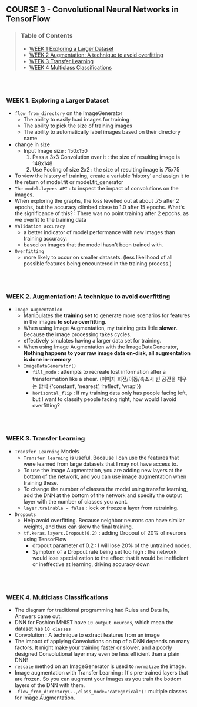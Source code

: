 ## COURSE 3 - Convolutional Neural Networks in TensorFlow
>### Table of Contents   
> - [WEEK 1 Exploring a Larger Dataset](#3-1)        
> - [WEEK 2 Augmentation: A technique to avoid overfitting](#3-2)         
> - [WEEK 3 Transfer Learning](#3-3)          
> - [WEEK 4 Multiclass Classifications](#3-4)          

</br>
</br>

<a name='3-1'></a>
### WEEK 1. Exploring a Larger Dataset
- `flow_from_directory` on the ImageGenerator
  - The ability to easily load images for training
  - The ability to pick the size of training images
  - The ability to automatically label images based on their directory name
- change in size
  - Input Image size : 150x150
    1. Pass a 3x3 Convolution over it : the size of resulting image is 148x148
    2. Use Pooling of size 2x2 : the size of resulting image is 75x75
- To view the history of training, create a variable ‘history’ and assign it to the return of model.fit or model.fit_generator
- `The model.layers API` : to inspect the impact of convolutions on the images.
- When exploring the graphs, the loss levelled out at about .75 after 2 epochs, but the accuracy climbed close to 1.0 after 15 epochs. What's the significance of this? : There was no point training after 2 epochs, as we overfit to the training data
- `Validation accuracy` 
  - a better indicator of model performance with new images than training accuracy.
  - based on images that the model hasn't been trained with.
- `Overfitting` 
  - more likely to occur on smaller datasets. (less likelihood of all possible features being encountered in the training process.)


</br>
</br>

<a name='3-2'></a>
### WEEK 2. Augmentation: A technique to avoid overfitting
- `Image Augmentation`
  - Manipulates the **training set** to generate more scenarios for features in the images **to solve overfitting**.
  - When using Image Augmentation, my training gets little **slower**. Because the image processing takes cycles.
  - effectively simulates having a larger data set for training.
  - When using Image Augmentation with the ImageDataGenerator, **Nothing happens to your raw image data on-disk, all augmentation is done in-memory**
   - `ImageDataGenerator()`
     - `fill_mode` : attempts to recreate lost information after a transformation like a shear. (이미지 회전/이동/축소시 빈 공간을 채우는 방식 {‘constant’, ‘nearest’, ‘reflect’, ‘wrap’})
     - `horizontal_flip` : If my training data only has people facing left, but I want to classify people facing right, how would I avoid overfitting?

</br>
</br>

<a name='3-3'></a>
### WEEK 3. Transfer Learning
- `Transfer Learning` Models 
  - `Transfer learning` is useful. Because I can use the features that were learned from large datasets that I may not have access to.
  - To use the image Augmentation, you are adding new layers at the bottom of the network, and you can use image augmentation when training these.
  - To change the number of classes the model using transfer learning, add the DNN at the bottom of the network and specify the output layer with the number of classes you want.
  - `layer.trainable = false` : lock or freeze a layer from retraining.
- `Dropouts`
  - Help avoid overfitting. Because neighbor neurons can have similar weights, and thus can skew the final training.  
  - `tf.keras.layers.Dropout(0.2)` : adding Dropout of 20% of neurons using TensorFlow
    - dropout parameter of 0.2  : I will lose 20% of the untrained nodes.
    - Symptom of a Dropout rate being set too high : the network would lose specialization to the effect that it would be inefficient or ineffective at learning, driving accuracy down




</br>
</br>

<a name='3-4'></a>
### WEEK 4. Multiclass Classifications
- The diagram for traditional programming had Rules and Data In, Answers came out.
- DNN for Fashion MNIST have `10 output neurons`, which mean the dataset has `10 classes`
- Convolution : A technique to extract features from an image
- The impact of applying Convolutions on top of a DNN depends on many factors. It might make your training faster or slower, and a poorly designed Convolutional layer may even be less efficient than a plain DNN!
- `rescale` method on an ImageGenerator is used to `normalize` the image. 
- Image augmentation with Transfer Learning : It's pre-trained layers that are frozen. So you can augment your images as you train the bottom layers of the DNN with them.
- `.flow_from_directory(..,class_mode='categorical')` : multiple classes for Image Augmentation.

</br>
</br>
